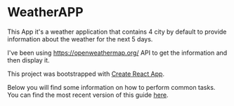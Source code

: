 # WeatherAPP

This App it's a weather application that contains 4 city by default to provide information about the weather for the next 5 days.

I've been using https://openweathermap.org/ API to get the information and then display it.


This project was bootstrapped with [Create React App](https://github.com/facebookincubator/create-react-app).

Below you will find some information on how to perform common tasks.<br>
You can find the most recent version of this guide [here](https://github.com/facebookincubator/create-react-app/blob/master/packages/react-scripts/template/README.md).
